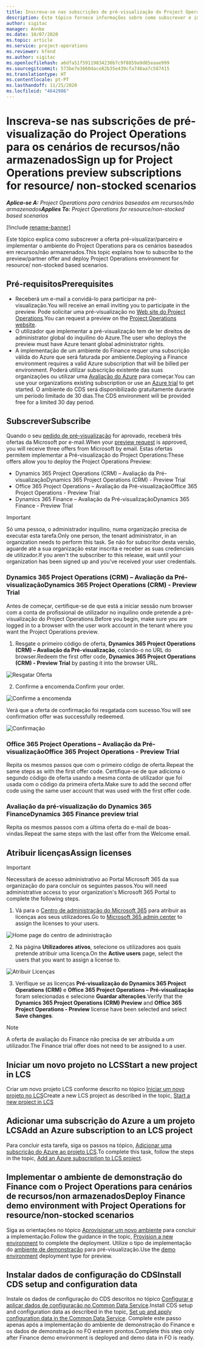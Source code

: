```yaml
---
title: Inscreva-se nas subscrições de pré-visualização do Project Operations para os cenários de recursos/não armazenados
description: Este tópico fornece informações sobre como subscrever e implementar o Project Operations para cenários baseados em recursos/não armazenados.
author: sigitac
manager: Annbe
ms.date: 10/07/2020
ms.topic: article
ms.service: project-operations
ms.reviewer: kfend
ms.author: sigitac
ms.openlocfilehash: a6dfa51f59119834230b7c9f8859a9d85eaae999
ms.sourcegitcommit: 573be7e36604ace82b35e439cfa748aa7c587415
ms.translationtype: HT
ms.contentlocale: pt-PT
ms.lasthandoff: 11/25/2020
ms.locfileid: "4642986"
---
```

# <a name="sign-up-for-project-operations-preview-subscriptions-for-resource-non-stocked-scenarios"></a><span data-ttu-id="35d70-103">Inscreva-se nas subscrições de pré-visualização do Project Operations para os cenários de recursos/não armazenados</span><span class="sxs-lookup"><span data-stu-id="35d70-103">Sign up for Project Operations preview subscriptions for resource/ non-stocked scenarios</span></span>

<span data-ttu-id="35d70-104">_**Aplica-se A:** Project Operations para cenários baseados em recursos/não armazenados_</span><span class="sxs-lookup"><span data-stu-id="35d70-104">_**Applies To:** Project Operations for resource/non-stocked based scenarios_</span></span>

[!include [rename-banner](~/includes/cc-data-platform-banner.md)]

<span data-ttu-id="35d70-105">Este tópico explica como subscrever a oferta pré-visualizar/parceiro e implementar o ambiente do Project Operations para os cenários baseados em recursos/não armazenados.</span><span class="sxs-lookup"><span data-stu-id="35d70-105">This topic explains how to subscribe to the preview/partner offer and deploy Project Operations environment for resource/ non-stocked based scenarios.</span></span>

## <a name="prerequisites"></a><span data-ttu-id="35d70-106">Pré-requisitos</span><span class="sxs-lookup"><span data-stu-id="35d70-106">Prerequisites</span></span>

- <span data-ttu-id="35d70-107">Receberá um e-mail a convidá-lo para participar na pré-visualização.</span><span class="sxs-lookup"><span data-stu-id="35d70-107">You will receive an email inviting you to participate in the preview.</span></span> <span data-ttu-id="35d70-108">Pode solicitar uma pré-visualização no [Web site do Project Operations](https://dynamics.microsoft.com/en-us/project-operations/overview/).</span><span class="sxs-lookup"><span data-stu-id="35d70-108">You can request a preview on the [Project Operations website](https://dynamics.microsoft.com/en-us/project-operations/overview/).</span></span>
- <span data-ttu-id="35d70-109">O utilizador que implementar a pré-visualização tem de ter direitos de administrator global do inquilino do Azure.</span><span class="sxs-lookup"><span data-stu-id="35d70-109">The user who deploys the preview must have Azure tenant global administrator rights.</span></span>
- <span data-ttu-id="35d70-110">A implementação de um ambiente do Finance requer uma subscrição válida do Azure que será faturada por ambiente.</span><span class="sxs-lookup"><span data-stu-id="35d70-110">Deploying a Finance environment requires a valid Azure subscription that will be billed per environment.</span></span> <span data-ttu-id="35d70-111">Poderá utilizar subscrição existente das suas organizações ou utilizar uma [Avaliação do Azure](https://azure.microsoft.com/en-us/free/) para começar.</span><span class="sxs-lookup"><span data-stu-id="35d70-111">You can use your organizations existing subscription or use an [Azure trial](https://azure.microsoft.com/en-us/free/) to get started.</span></span> <span data-ttu-id="35d70-112">O ambiente do CDS será disponibilizado gratuitamente durante um período limitado de 30 dias.</span><span class="sxs-lookup"><span data-stu-id="35d70-112">The CDS environment will be provided free for a limited 30 day period.</span></span>

## <a name="subscribe"></a><span data-ttu-id="35d70-113">Subscrever</span><span class="sxs-lookup"><span data-stu-id="35d70-113">Subscribe</span></span>

<span data-ttu-id="35d70-114">Quando o seu [pedido de pré-visualização](https://forms.office.com/FormsPro/Pages/ResponsePage.aspx?id=v4j5cvGGr0GRqy180BHbR56j8lZs0FdAvwT75_WNFyxUMkRDV1NYQU5TNjE2VjhKOVBUNVg2R0s1NC4u) for aprovado, receberá três ofertas da Microsoft por e-mail.</span><span class="sxs-lookup"><span data-stu-id="35d70-114">When your [preview request](https://forms.office.com/FormsPro/Pages/ResponsePage.aspx?id=v4j5cvGGr0GRqy180BHbR56j8lZs0FdAvwT75_WNFyxUMkRDV1NYQU5TNjE2VjhKOVBUNVg2R0s1NC4u) is approved, you will receive three offers from Microsoft by email.</span></span> <span data-ttu-id="35d70-115">Estas ofertas permitem implementar a Pré-visualização do Project Operations:</span><span class="sxs-lookup"><span data-stu-id="35d70-115">These offers allow you to deploy the Project Operations Preview:</span></span>

- <span data-ttu-id="35d70-116">Dynamics 365 Project Operations (CRM) – Avaliação da Pré-visualização</span><span class="sxs-lookup"><span data-stu-id="35d70-116">Dynamics 365 Project Operations (CRM) - Preview Trial</span></span>
- <span data-ttu-id="35d70-117">Office 365 Project Operations – Avaliação da Pré-visualização</span><span class="sxs-lookup"><span data-stu-id="35d70-117">Office 365 Project Operations - Preview Trial</span></span>
- <span data-ttu-id="35d70-118">Dynamics 365 Finance – Avaliação da Pré-visualização</span><span class="sxs-lookup"><span data-stu-id="35d70-118">Dynamics 365 Finance - Preview Trial</span></span>

> [!IMPORTANT]
> <span data-ttu-id="35d70-119">Só uma pessoa, o administrador inquilino, numa organização precisa de executar esta tarefa.</span><span class="sxs-lookup"><span data-stu-id="35d70-119">Only one person, the tenant administrator, in an organization needs to perform this task.</span></span> <span data-ttu-id="35d70-120">Se não for subscritor desta versão, aguarde até a sua organização estar inscrita e receber as suas credenciais de utilizador.</span><span class="sxs-lookup"><span data-stu-id="35d70-120">If you aren't the subscriber to this release, wait until your organization has been signed up and you've received your user credentials.</span></span>

### <a name="dynamics-365-project-operations-crm---preview-trial"></a><span data-ttu-id="35d70-121">Dynamics 365 Project Operations (CRM) – Avaliação da Pré-visualização</span><span class="sxs-lookup"><span data-stu-id="35d70-121">Dynamics 365 Project Operations (CRM) - Preview Trial</span></span> 

<span data-ttu-id="35d70-122">Antes de começar, certifique-se de que está a iniciar sessão num browser com a conta de profissional de utilizador no inquilino onde pretende a pré-visualização do Project Operations.</span><span class="sxs-lookup"><span data-stu-id="35d70-122">Before you begin, make sure you are logged in to a browser with the user work account in the tenant where you want the Project Operations preview.</span></span>

1. <span data-ttu-id="35d70-123">Resgate o primeiro código de oferta, **Dynamics 365 Project Operations (CRM) – Avaliação da Pré-visualização**, colando-o no URL do browser.</span><span class="sxs-lookup"><span data-stu-id="35d70-123">Redeem the first offer code, **Dynamics 365 Project Operations (CRM) - Preview Trial** by pasting it into the browser URL.</span></span>

![Resgatar Oferta](./media/16RedeemFirstOfferNew.png)

2. <span data-ttu-id="35d70-125">Confirme a encomenda.</span><span class="sxs-lookup"><span data-stu-id="35d70-125">Confirm your order.</span></span>

![Confirme a encomenda](./media/17ConfirmOrderNew.png)

<span data-ttu-id="35d70-127">Verá que a oferta de confirmação foi resgatada com sucesso.</span><span class="sxs-lookup"><span data-stu-id="35d70-127">You will see confirmation offer was successfully redeemed.</span></span>

![Confirmação](./media/18OrderConfirmationNew.png)

### <a name="office-365-project-operations---preview-trial"></a><span data-ttu-id="35d70-129">Office 365 Project Operations – Avaliação da Pré-visualização</span><span class="sxs-lookup"><span data-stu-id="35d70-129">Office 365 Project Operations - Preview Trial</span></span>

<span data-ttu-id="35d70-130">Repita os mesmos passos que com o primeiro código de oferta.</span><span class="sxs-lookup"><span data-stu-id="35d70-130">Repeat the same steps as with the first offer code.</span></span> <span data-ttu-id="35d70-131">Certifique-se de que adiciona o segundo código de oferta usando a mesma conta de utilizador que foi usada com o código da primeira oferta.</span><span class="sxs-lookup"><span data-stu-id="35d70-131">Make sure to add the second offer code using the same user account that was used with the first offer code.</span></span>

### <a name="dynamics-365-finance-preview-trial"></a><span data-ttu-id="35d70-132">Avaliação da pré-visualização do Dynamics 365 Finance</span><span class="sxs-lookup"><span data-stu-id="35d70-132">Dynamics 365 Finance preview trial</span></span>

<span data-ttu-id="35d70-133">Repita os mesmos passos com a última oferta do e-mail de boas-vindas.</span><span class="sxs-lookup"><span data-stu-id="35d70-133">Repeat the same steps with the last offer from the Welcome email.</span></span>

## <a name="assign-licenses"></a><span data-ttu-id="35d70-134">Atribuir licenças</span><span class="sxs-lookup"><span data-stu-id="35d70-134">Assign licenses</span></span>

> [!IMPORTANT]
> <span data-ttu-id="35d70-135">Necessitará de acesso administrativo ao Portal Microsoft 365 da sua organização do para concluir os seguintes passos.</span><span class="sxs-lookup"><span data-stu-id="35d70-135">You will need administrative access to your organization's Microsoft 365 Portal to complete the following steps.</span></span>

1. <span data-ttu-id="35d70-136">Vá para o [Centro de administração do Microsoft 365](https://portal.office.com/) para atribuir as licenças aos seus utilizadores.</span><span class="sxs-lookup"><span data-stu-id="35d70-136">Go to [Microsoft 365 admin center](https://portal.office.com/) to assign the licenses to your users.</span></span>

![Home page do centro de administração](./media/14AdminPortal.png)

2. <span data-ttu-id="35d70-138">Na página **Utilizadores ativos**, selecione os utilizadores aos quais pretende atribuir uma licença.</span><span class="sxs-lookup"><span data-stu-id="35d70-138">On the **Active users** page, select the users that you want to assign a license to.</span></span>

![Atribuir Licenças](./media/15AssignLicenses.png)

3. <span data-ttu-id="35d70-140">Verifique se as licenças **Pré-visualização do Dynamics 365 Project Operations (CRM)** e **Office 365 Project Operations – Pré-visualização** foram selecionadas e selecione **Guardar alterações**.</span><span class="sxs-lookup"><span data-stu-id="35d70-140">Verify that the **Dynamics 365 Project Operations (CRM) Preview** and **Office 365 Project Operations - Preview** license have been selected and select **Save changes**.</span></span>

> [!NOTE]
> <span data-ttu-id="35d70-141">A oferta de avaliação do Finance não precisa de ser atribuída a um utilizador.</span><span class="sxs-lookup"><span data-stu-id="35d70-141">The Finance trial offer does not need to be assigned to a user.</span></span>

## <a name="start-a-new-project-in-lcs"></a><span data-ttu-id="35d70-142">Iniciar um novo projeto no LCS</span><span class="sxs-lookup"><span data-stu-id="35d70-142">Start a new project in LCS</span></span>

<span data-ttu-id="35d70-143">Criar um novo projeto LCS conforme descrito no tópico [Iniciar um novo projeto no LCS](create-lcs-project.md)</span><span class="sxs-lookup"><span data-stu-id="35d70-143">Create a new LCS project as described in the topic, [Start a new project in LCS](create-lcs-project.md)</span></span>

## <a name="add-an-azure-subscription-to-an-lcs-project"></a><span data-ttu-id="35d70-144">Adicionar uma subscrição do Azure a um projeto LCS</span><span class="sxs-lookup"><span data-stu-id="35d70-144">Add an Azure subscription to an LCS project</span></span>

<span data-ttu-id="35d70-145">Para concluir esta tarefa, siga os passos na tópico, [Adicionar uma subscrição do Azure ao projeto LCS](resource-add-azure-subscription-lcs-project.md).</span><span class="sxs-lookup"><span data-stu-id="35d70-145">To complete this task, follow the steps in the topic, [Add an Azure subscription to LCS project](resource-add-azure-subscription-lcs-project.md).</span></span>

## <a name="deploy-finance-demo-environment-with-project-operations-for-resourcenon-stocked-scenarios"></a><span data-ttu-id="35d70-146">Implementar o ambiente de demonstração do Finance com o Project Operations para cenários de recursos/non armazenados</span><span class="sxs-lookup"><span data-stu-id="35d70-146">Deploy Finance demo environment with Project Operations for resource/non-stocked scenarios</span></span>

<span data-ttu-id="35d70-147">Siga as orientações no tópico [Aprovisionar um novo ambiente](resource-provision-new-environment.md) para concluir a implementação.</span><span class="sxs-lookup"><span data-stu-id="35d70-147">Follow the guidance in the topic, [Provision a new environment](resource-provision-new-environment.md) to complete the deployment.</span></span> <span data-ttu-id="35d70-148">Utilize o tipo de implementação do [ambiente de demonstração](https://docs.microsoft.com/dynamics365/fin-ops-core/dev-itpro/deployment/deploy-demo-environment) para pré-visualização.</span><span class="sxs-lookup"><span data-stu-id="35d70-148">Use the [demo environment](https://docs.microsoft.com/dynamics365/fin-ops-core/dev-itpro/deployment/deploy-demo-environment) deployment type for preview.</span></span> 

## <a name="install-cds-setup-and-configuration-data"></a><span data-ttu-id="35d70-149">Instalar dados de configuração do CDS</span><span class="sxs-lookup"><span data-stu-id="35d70-149">Install CDS setup and configuration data</span></span>

<span data-ttu-id="35d70-150">Instale os dados de configuração do CDS descritos no tópico [Configurar e aplicar dados de configuração no Common Data Service](resource-apply-pro-setup-config-data.md).</span><span class="sxs-lookup"><span data-stu-id="35d70-150">Install CDS setup and configuration data as described in the topic, [Set up and apply configuration data in the Common Data Service](resource-apply-pro-setup-config-data.md).</span></span>
<span data-ttu-id="35d70-151">Complete este passo apenas após a implementação do ambiente de demonstração do Finance e os dados de demonstração no FO estarem prontos.</span><span class="sxs-lookup"><span data-stu-id="35d70-151">Complete this step only after Finance demo environment is deployed and demo data in FO is ready.</span></span>
